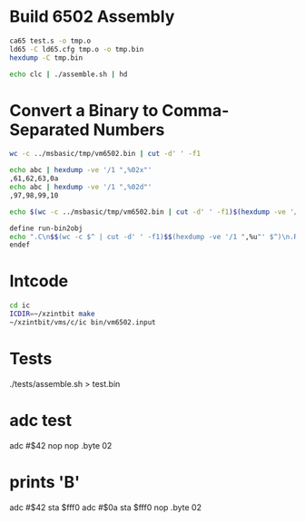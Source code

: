 # Build 6502 Assembly

```sh
ca65 test.s -o tmp.o
ld65 -C ld65.cfg tmp.o -o tmp.bin
hexdump -C tmp.bin

echo clc | ./assemble.sh | hd
```

# Convert a Binary to Comma-Separated Numbers

```sh
wc -c ../msbasic/tmp/vm6502.bin | cut -d' ' -f1

echo abc | hexdump -ve '/1 ",%02x"'
,61,62,63,0a
echo abc | hexdump -ve '/1 ",%02d"'
,97,98,99,10

echo $(wc -c ../msbasic/tmp/vm6502.bin | cut -d' ' -f1)$(hexdump -ve '/1 ",%u"' ../msbasic/tmp/vm6502.bin)

define run-bin2obj
echo ".C\n$$(wc -c $^ | cut -d' ' -f1)$$(hexdump -ve '/1 ",%u"' $^)\n.R\n.I\n.E\n__bin2obj_$$(basename $^ | tr -cd [a-z0-9])_length:0\n__bin2obj_$$(basename $^ | tr -cd [a-z0-9])_data:1" > $@
endef
```

# Intcode

```sh
cd ic
ICDIR=~/xzintbit make
~/xzintbit/vms/c/ic bin/vm6502.input
```

# Tests

./tests/assemble.sh > test.bin

# adc test
adc #$42
nop
nop
.byte 02

# prints 'B'
adc #$42
sta $fff0
adc #$0a
sta $fff0
nop
.byte 02